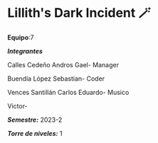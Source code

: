 # Lillith's Dark Incident 🪄

**Equipo**:7 

***Integrantes***

Calles Cedeño Andros Gael- Manager

Buendía López Sebastian- Coder

Vences Santillán Carlos Eduardo- Musico

Victor- 

***Semestre:*** 2023-2

***Torre de niveles:*** 1
